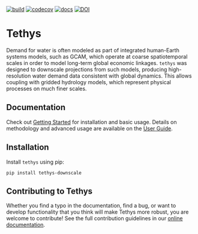 [![build](https://github.com/JGCRI/tethys/actions/workflows/build.yml/badge.svg)](https://github.com/JGCRI/tethys/actions/workflows/build.yml)
[![codecov](https://codecov.io/gh/JGCRI/tethys/branch/main/graph/badge.svg)](https://codecov.io/gh/JGCRI/tethys)
[![docs](https://github.com/JGCRI/tethys/actions/workflows/docs.yml/badge.svg)](https://github.com/JGCRI/tethys/actions/workflows/docs.yml)
[![DOI](https://zenodo.org/badge/104476654.svg)](https://zenodo.org/badge/latestdoi/104476654)

# Tethys

Demand for water is often modeled as part of integrated human-Earth systems models, such as GCAM, which operate at coarse spatiotemporal scales in order to model long-term global economic linkages. `tethys` was designed to downscale projections from such models, producing high-resolution water demand data consistent with global dynamics. This allows coupling with gridded hydrology models, which represent physical processes on much finer scales.

## Documentation
Check out [Getting Started](https://jgcri.github.io/tethys/getting_started.html) for installation and basic usage.
Details on methodology and advanced usage are available on the [User Guide](https://jgcri.github.io/tethys/user_guide.html).

## Installation

Install `tethys` using pip:

`pip install tethys-downscale`

## Contributing to Tethys

Whether you find a typo in the documentation, find a bug, or want to develop functionality that you think will make Tethys more robust, you are welcome to contribute! See the full contribution guidelines in our [online documentation](https://jgcri.github.io/tethys/contributing.html).

